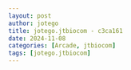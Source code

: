 ```yaml
---
layout: post
author: jotego
title: jotego.jtbiocom - c3ca161
date: 2024-11-08
categories: [Arcade, jtbiocom]
tags: [jotego.jtbiocom]
---
```


